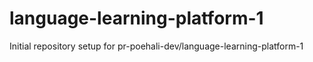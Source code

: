 # language-learning-platform-1

Initial repository setup for pr-poehali-dev/language-learning-platform-1